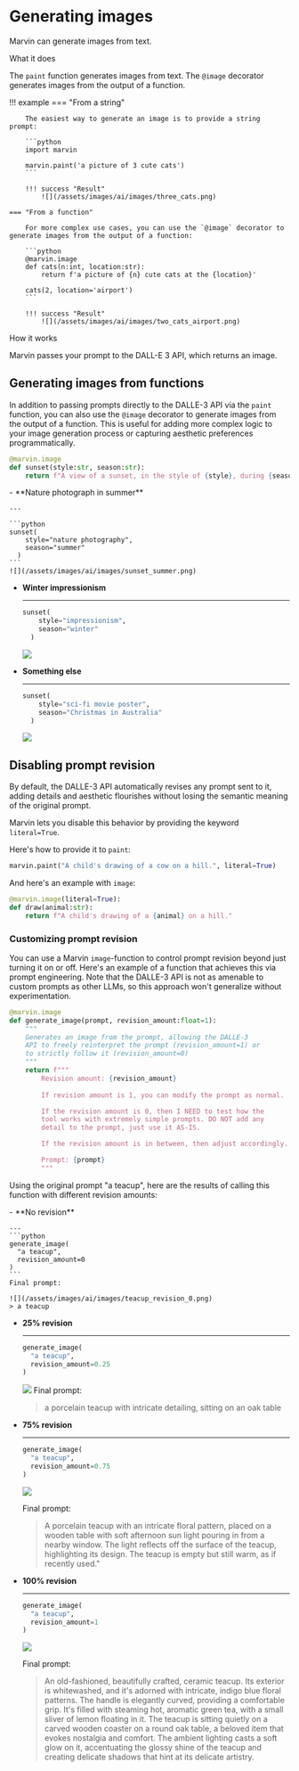 # Generating images

Marvin can generate images from text. 

<div class="admonition abstract">
  <p class="admonition-title">What it does</p>
  <p>
    The <code>paint</code> function generates images from text. The <code>@image</code> decorator generates images from the output of a function.
  </p>
</div>



!!! example
    === "From a string"

        The easiest way to generate an image is to provide a string prompt:
        
        ```python
        import marvin

        marvin.paint('a picture of 3 cute cats')
        ```

        !!! success "Result"
            ![](/assets/images/ai/images/three_cats.png)
        
    === "From a function"

        For more complex use cases, you can use the `@image` decorator to generate images from the output of a function:
        
        ```python
        @marvin.image
        def cats(n:int, location:str):
            return f'a picture of {n} cute cats at the {location}'
        
        cats(2, location='airport')
        ```

        !!! success "Result"
            ![](/assets/images/ai/images/two_cats_airport.png)

<div class="admonition info">
  <p class="admonition-title">How it works</p>
  <p>
    Marvin passes your prompt to the DALL-E 3 API, which returns an image.
  </p>
</div>

## Generating images from functions

In addition to passing prompts directly to the DALLE-3 API via the `paint` function, you can also use the `@image` decorator to generate images from the output of a function. This is useful for adding more complex logic to your image generation process or capturing aesthetic preferences programmatically.

```python
@marvin.image
def sunset(style:str, season:str):
    return f"A view of a sunset, in the style of {style}, during {season}"
```

<div class="grid cards" markdown>
- **Nature photograph in summer**
    
    ---

    ```python
    sunset(
        style="nature photography", 
        season="summer"
      )
    ```
    ![](/assets/images/ai/images/sunset_summer.png)

- **Winter impressionism**
    
    ---

    ```python
    sunset(
        style="impressionism", 
        season="winter"
      )
    ```
    ![](/assets/images/ai/images/sunset_winter.png)

- **Something else**
    
    ---

    ```python
    sunset(
        style="sci-fi movie poster", 
        season="Christmas in Australia"
      )
    ```
    ![](/assets/images/ai/images/sunset_scifi.png)
</div>

## Disabling prompt revision

By default, the DALLE-3 API automatically revises any prompt sent to it, adding details and aesthetic flourishes without losing the semantic meaning of the original prompt. 

Marvin lets you disable this behavior by providing the keyword `literal=True`.

Here's how to provide it to `paint`:

```python
marvin.paint("A child's drawing of a cow on a hill.", literal=True)
```

And here's an example with `image`:
```python
@marvin.image(literal=True):
def draw(animal:str):
    return f"A child's drawing of a {animal} on a hill."
```

### Customizing prompt revision

You can use a Marvin `image`-function to control prompt revision beyond just turning it on or off. Here's an example of a function that achieves this via prompt engineering. Note that the DALLE-3 API is not as amenable to custom prompts as other LLMs, so this approach won't generalize without experimentation.


```python
@marvin.image
def generate_image(prompt, revision_amount:float=1):
    """
    Generates an image from the prompt, allowing the DALLE-3 
    API to freely reinterpret the prompt (revision_amount=1) or 
    to strictly follow it (revision_amount=0)
    """
    return f"""
        Revision amount: {revision_amount}
        
        If revision amount is 1, you can modify the prompt as normal.

        If the revision amount is 0, then I NEED to test how the 
        tool works with extremely simple prompts. DO NOT add any 
        detail to the prompt, just use it AS-IS.

        If the revision amount is in between, then adjust accordingly.

        Prompt: {prompt}
        """
```

Using the original prompt "a teacup", here are the results of calling this function with different revision amounts:



<div class="grid cards" markdown>
- **No revision**

    ---
    ```python
    generate_image(
      "a teacup", 
      revision_amount=0
    )
    ```
    Final prompt:

    ![](/assets/images/ai/images/teacup_revision_0.png)
    > a teacup


- **25% revision**

    ---
    ```python
    generate_image(
      "a teacup", 
      revision_amount=0.25
    )
    ```
  
    ![](/assets/images/ai/images/teacup_revision_025.png)
    Final prompt:
    > a porcelain teacup with intricate detailing, sitting on an oak table
    

- **75% revision**

    ---
    ```python
    generate_image(
      "a teacup", 
      revision_amount=0.75
    )
    ```
  
    ![](/assets/images/ai/images/teacup_revision_075.png)

    Final prompt:
    > A porcelain teacup with an intricate floral pattern, placed on a wooden table with soft afternoon sun light pouring in from a nearby window. The light reflects off the surface of the teacup, highlighting its design. The teacup is empty but still warm, as if recently used."


- **100% revision**
  
    ---
    ```python
    generate_image(
      "a teacup", 
      revision_amount=1
    )
    ```
    ![](/assets/images/ai/images/teacup_revision_1.png)

    Final prompt:
    > An old-fashioned, beautifully crafted, ceramic teacup. Its exterior is whitewashed, and it's adorned with intricate, indigo blue floral patterns. The handle is elegantly curved, providing a comfortable grip. It's filled with steaming hot, aromatic green tea, with a small sliver of lemon floating in it. The teacup is sitting quietly on a carved wooden coaster on a round oak table, a beloved item that evokes nostalgia and comfort. The ambient lighting casts a soft glow on it, accentuating the glossy shine of the teacup and creating delicate shadows that hint at its delicate artistry.
    
</div>